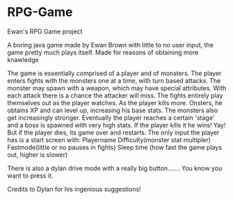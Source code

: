 # RPG-Game
Ewan's RPG Game project

A boring java game made by Ewan Brown with little to no user input, the game pretty much plays itself.
Made for reasons of obtaining more knawledge

The game is essentially comprised of a player and of monsters. The player enters fights with the monsters one at a time, with turn based attacks. The monster may spawn with a weapon, which may have special attributes. With each attack there is a chance the attacker will miss. The fights entirely play themselves out as the player watches. As the player kills more. Onsters, he obtains XP and can level up, increasing his base stats. The monsters also get increasingly stronger. Eventually the player reaches a certain 'stage' and a boss is spawned with very high stats. If the player kills it he wins! Yay! But if the player dies, its game over and restarts. The only input the player has is a start screen with:
Playername
Difficulty(monster stat multipler)
Fastmode(little or no pauses in fights)
Sleep time (how fast the game plays out, higher is slower)

There is also a dylan drive mode with a really big button....... You know you want to press it.




Credits to Dylan for his ingenious suggestions!
